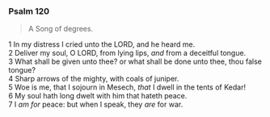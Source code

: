 ### Psalm 120

> A Song of degrees.

1 In my distress I cried unto the LORD, and he heard me.  
2 Deliver my soul, O LORD, from lying lips, *and* from a deceitful tongue.  
3 What shall be given unto thee? or what shall be done unto thee, thou false tongue?  
4 Sharp arrows of the mighty, with coals of juniper.  
5 Woe is me, that I sojourn in Mesech, *that* I dwell in the tents of Kedar!  
6 My soul hath long dwelt with him that hateth peace.  
7 I *am for* peace: but when I speak, they *are* for war.  

